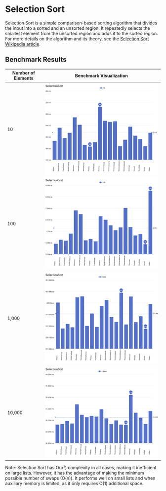 # Selection Sort

Selection Sort is a simple comparison-based sorting algorithm that divides the input into a sorted and an unsorted region. It repeatedly selects the smallest element from the unsorted region and adds it to the sorted region. For more details on the algorithm and its theory, see the [Selection Sort Wikipedia article](https://en.wikipedia.org/wiki/Selection_sort).

## Benchmark Results

| Number of Elements | Benchmark Visualization                                                                     |
| ------------------ | ------------------------------------------------------------------------------------------- |
| 10                 | <img src="../../images/perf/algo/SelectionSort_cat_d_series_s_10$_bars.svg" width="600">    |
| 100                | <img src="../../images/perf/algo/SelectionSort_cat_d_series_s_100$_bars.svg" width="600">   |
| 1,000              | <img src="../../images/perf/algo/SelectionSort_cat_d_series_s_1000$_bars.svg" width="600">  |
| 10,000             | <img src="../../images/perf/algo/SelectionSort_cat_d_series_s_10000$_bars.svg" width="600"> |

Note: Selection Sort has O(n²) complexity in all cases, making it inefficient on large lists. However, it has the advantage of making the minimum possible number of swaps (O(n)). It performs well on small lists and when auxiliary memory is limited, as it only requires O(1) additional space.